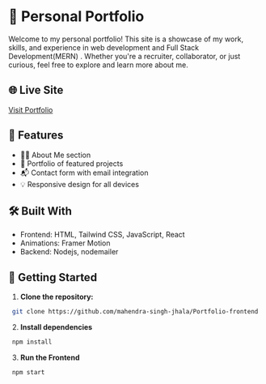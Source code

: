 # 💼 Personal Portfolio

Welcome to my personal portfolio! This site is a showcase of my work, skills, and experience in web development and Full Stack Development(MERN) . Whether you're a recruiter, collaborator, or just curious, feel free to explore and learn more about me.

## 🌐 Live Site

[Visit Portfolio](https://mahendra-singh-portfolio.netlify.app/)

## 📌 Features

- 🧑‍💻 About Me section
- 📁 Portfolio of featured projects
- 📬 Contact form with email integration
- 💡 Responsive design for all devices

## 🛠️ Built With

- Frontend: HTML, Tailwind CSS, JavaScript, React
- Animations: Framer Motion
- Backend: Nodejs, nodemailer

## 🚀 Getting Started

1. **Clone the repository:**

```bash
 git clone https://github.com/mahendra-singh-jhala/Portfolio-frontend
```

2. **Install dependencies**

```bash
 npm install
```

3. **Run the Frontend**

```bash
 npm start
```
